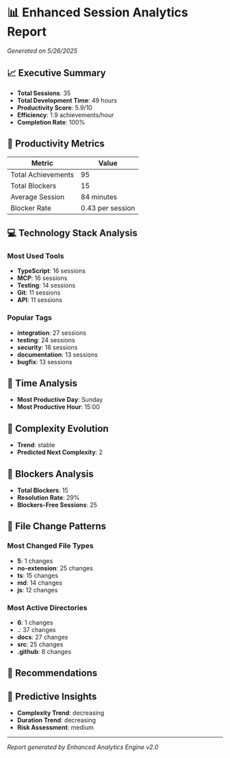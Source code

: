# 📊 Enhanced Session Analytics Report

*Generated on 5/26/2025*

## 📈 Executive Summary

- **Total Sessions**: 35
- **Total Development Time**: 49 hours
- **Productivity Score**: 5.9/10
- **Efficiency**: 1.9 achievements/hour
- **Completion Rate**: 100%

## 🎯 Productivity Metrics

| Metric | Value |
|--------|-------|
| Total Achievements | 95 |
| Total Blockers | 15 |
| Average Session | 84 minutes |
| Blocker Rate | 0.43 per session |

## 💻 Technology Stack Analysis

### Most Used Tools
- **TypeScript**: 16 sessions
- **MCP**: 16 sessions
- **Testing**: 14 sessions
- **Git**: 11 sessions
- **API**: 11 sessions

### Popular Tags
- **integration**: 27 sessions
- **testing**: 24 sessions
- **security**: 18 sessions
- **documentation**: 13 sessions
- **bugfix**: 13 sessions

## 📅 Time Analysis

- **Most Productive Day**: Sunday
- **Most Productive Hour**: 15:00

## 🧠 Complexity Evolution

- **Trend**: stable
- **Predicted Next Complexity**: 2

## 🚧 Blockers Analysis

- **Total Blockers**: 15
- **Resolution Rate**: 29%
- **Blockers-Free Sessions**: 25

## 📁 File Change Patterns

### Most Changed File Types
- **5**: 1 changes
- **no-extension**: 25 changes
- **ts**: 15 changes
- **md**: 14 changes
- **js**: 12 changes

### Most Active Directories
- **6**: 1 changes
- **.**: 37 changes
- **docs**: 27 changes
- **src**: 25 changes
- **.github**: 8 changes

## 🎯 Recommendations



## 🔮 Predictive Insights

- **Complexity Trend**: decreasing
- **Duration Trend**: decreasing
- **Risk Assessment**: medium

---

*Report generated by Enhanced Analytics Engine v2.0*

